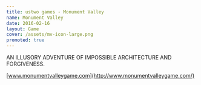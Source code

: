 ```yaml
---
title: ustwo games - Monument Valley
name: Monument Valley
date: 2016-02-16
layout: Game
cover: /assets/mv-icon-large.png
promoted: true
---
```


AN ILLUSORY ADVENTURE OF IMPOSSIBLE ARCHITECTURE AND FORGIVENESS.

[www.monumentvalleygame.com](http://www.monumentvalleygame.com/)
